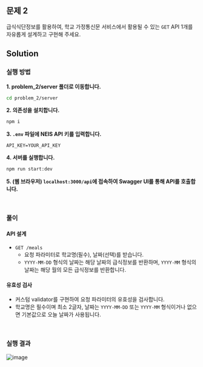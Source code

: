 ## 문제 2

급식식단정보를 활용하여, 학교 가정통신문 서비스에서 활용될 수 있는 `GET` API 1개를 자유롭게 설계하고 구현해 주세요.

## Solution

### 실행 방법

**1. problem_2/server 폴더로 이동합니다.**

```bash
cd problem_2/server
```

**2. 의존성을 설치합니다.**

```bash
npm i
```

**3. `.env` 파일에 NEIS API 키를 입력합니다.**

```text
API_KEY=YOUR_API_KEY
```

**4. 서버를 실행합니다.**

```bash
npm run start:dev
```

**5. (웹 브라우저) `localhost:3000/api`에 접속하여 Swagger UI를 통해 API를 호출합니다.**

<br />

### 풀이

#### API 설계

- `GET /meals`
  - 요청 파라미터로 학교명(필수), 날짜(선택)를 받습니다.
  - `YYYY-MM-DD` 형식의 날짜는 해당 날짜의 급식정보를 반환하며, `YYYY-MM` 형식의 날짜는 해당 월의 모든 급식정보를 반환합니다.

#### 유효성 검사

- 커스텀 validator를 구현하여 요청 파라미터의 유효성을 검사합니다.
- 학교명은 필수이며 최소 2글자, 날짜는 `YYYY-MM-DD` 또는 `YYYY-MM` 형식이거나 없으면 기본값으로 오늘 날짜가 사용됩니다.

<br />

### 실행 결과

![image](https://github.com/user-attachments/assets/addfac52-e8e1-43aa-b7ee-cd5ee510e716)

